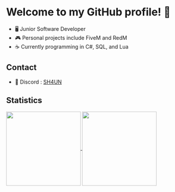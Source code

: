 # Welcome to my GitHub profile! 👋

- 🖥️ Junior Software Developer
- 🎮 Personal projects include FiveM and RedM
- ☕ Currently programming in C#, SQL, and Lua

## Contact
- 💬 Discord : [SH4UN](https://discord.com/users/sh4un#0)

## Statistics
<a href="https://github.com/SH4UN-W?tab=overview&from=2004-12-01&to=2004-12-31">
  <!--- rank_icon=percentile / github --->
  <img height="200" align="center" src="https://github-readme-stats.vercel.app/api?username=SH4UN-W&show_icons=true&theme=radical&rank_icon=github" />
  <img height="200" align="center" src="https://github-readme-stats.vercel.app/api/top-langs?username=SH4UN-W&layout=compact&langs_count=8&theme=radical" />
</a>
